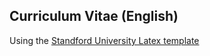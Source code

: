 ## Curriculum Vitae (English)
Using the [Standford University Latex template](http://yuba.stanford.edu/~sundaes/OLDAPPMATERIALS/2003FACULTYAPP/CV/cv.tex)
